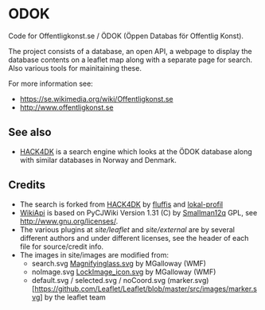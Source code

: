 ODOK
====

Code for Offentligkonst.se / ÖDOK (Öppen Databas för Offentlig Konst).

The project consists of a database, an open API, a webpage to display the database contents on a leaflet map along with a separate page for search. Also various tools for mainitaining these.

For more information see:
* https://se.wikimedia.org/wiki/Offentligkonst.se
* http://www.offentligkonst.se


## See also

* [HACK4DK](https://github.com/lokal-profil/HACK4DK) is a search engine which looks at the ÖDOK database along with similar databases in Norway and Denmark.


## Credits

* The search is forked from [HACK4DK](https://github.com/lokal-profil/HACK4DK) by [fluffis](https://github.com/fluffis) and [lokal-profil](https://github.com/lokal-profil)
* [WikiApi](https://github.com/lokal-profil/ODOK/blob/master/tools/WikiApi.py) is based on PyCJWiki Version 1.31 (C) by [Smallman12q](https://en.wikipedia.org/wiki/User_talk:Smallman12q) GPL, see http://www.gnu.org/licenses/.
* The various plugins at *site/leaflet* and *site/external* are by several different authors and under different licenses, see the header of each file for source/credit info.
* The images in site/images are modified from:
  * search.svg [Magnifyinglass.svg](https://commons.wikimedia.org/wiki/File:Magnifyinglass.svg) by MGalloway (WMF)
  * noImage.svg [LockImage_icon.svg](https://commons.wikimedia.org/wiki/File:LockImage_icon.svg) by MGalloway (WMF)
  * default.svg / selected.svg / noCoord.svg (marker.svg)[https://github.com/Leaflet/Leaflet/blob/master/src/images/marker.svg] by the leaflet team
